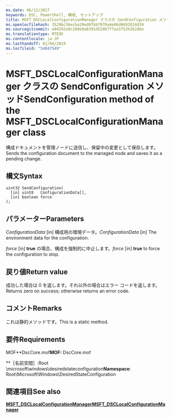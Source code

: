 ```yaml
---
ms.date: 06/12/2017
keywords: DSC, PowerShell, 構成, セットアップ
title: MSFT_DSCLocalConfigurationManager クラスの SendConfiguration メソッド
ms.openlocfilehash: 3529bc56ecba19ed0fbbf070a4e86d0692824d39
ms.sourcegitcommit: e04292a9c10de9a8391d529b7f7aa3753b362dbe
ms.translationtype: MTE95
ms.contentlocale: ja-JP
ms.lasthandoff: 01/04/2019
ms.locfileid: "54047549"
---
```

# <a name="sendconfiguration-method-of-the-msftdsclocalconfigurationmanager-class"></a><span data-ttu-id="672a0-103">MSFT_DSCLocalConfigurationManager クラスの SendConfiguration メソッド</span><span class="sxs-lookup"><span data-stu-id="672a0-103">SendConfiguration method of the MSFT_DSCLocalConfigurationManager class</span></span>

<span data-ttu-id="672a0-104">構成ドキュメントを管理ノードに送信し、保留中の変更として保存します。</span><span class="sxs-lookup"><span data-stu-id="672a0-104">Sends the configuration document to the managed node and saves it as a pending change.</span></span>

## <a name="syntax"></a><span data-ttu-id="672a0-105">構文</span><span class="sxs-lookup"><span data-stu-id="672a0-105">Syntax</span></span>

```mof
uint32 SendConfiguration(
  [in] uint8   ConfigurationData[],
  [in] boolean force
);
```

## <a name="parameters"></a><span data-ttu-id="672a0-106">パラメーター</span><span class="sxs-lookup"><span data-stu-id="672a0-106">Parameters</span></span>

<span data-ttu-id="672a0-107">*ConfigurationData* \[in\] 構成用の環境データ。</span><span class="sxs-lookup"><span data-stu-id="672a0-107">*ConfigurationData* \[in\] The environment data for the configuration.</span></span>

<span data-ttu-id="672a0-108">*force* \[in\] **true** の場合、構成を強制的に中止します。</span><span class="sxs-lookup"><span data-stu-id="672a0-108">*force* \[in\] **true** to force the configuration to stop.</span></span>

## <a name="return-value"></a><span data-ttu-id="672a0-109">戻り値</span><span class="sxs-lookup"><span data-stu-id="672a0-109">Return value</span></span>

<span data-ttu-id="672a0-110">成功した場合は 0 を返します。それ以外の場合はエラー コードを返します。</span><span class="sxs-lookup"><span data-stu-id="672a0-110">Returns zero on success; otherwise returns an error code.</span></span>

## <a name="remarks"></a><span data-ttu-id="672a0-111">コメント</span><span class="sxs-lookup"><span data-stu-id="672a0-111">Remarks</span></span>

<span data-ttu-id="672a0-112">これは静的メソッドです。</span><span class="sxs-lookup"><span data-stu-id="672a0-112">This is a static method.</span></span>

## <a name="requirements"></a><span data-ttu-id="672a0-113">要件</span><span class="sxs-lookup"><span data-stu-id="672a0-113">Requirements</span></span>

<span data-ttu-id="672a0-114">MOF\*\*DscCore.mof</span><span class="sxs-lookup"><span data-stu-id="672a0-114">**MOF:** DscCore.mof</span></span>

<span data-ttu-id="672a0-115">\*\*［名前空間］:Root \microsoft\windows\desiredstateconfiguration</span><span class="sxs-lookup"><span data-stu-id="672a0-115">**Namespace**: Root\Microsoft\Windows\DesiredStateConfiguration</span></span>

## <a name="see-also"></a><span data-ttu-id="672a0-116">関連項目</span><span class="sxs-lookup"><span data-stu-id="672a0-116">See also</span></span>

[<span data-ttu-id="672a0-117">**MSFT_DSCLocalConfigurationManager**</span><span class="sxs-lookup"><span data-stu-id="672a0-117">**MSFT_DSCLocalConfigurationManager**</span></span>](msft-dsclocalconfigurationmanager.md)